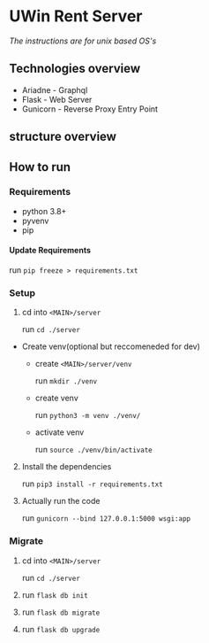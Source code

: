# UWin Rent Server

*The instructions are for unix based OS's*

## Technologies overview
* Ariadne - Graphql
* Flask - Web Server
* Gunicorn - Reverse Proxy Entry Point

## structure overview


## How to run

### Requirements
* python 3.8+
* pyvenv
* pip

#### Update Requirements

run `pip freeze > requirements.txt`


### Setup

1. cd into `<MAIN>/server`
   
   run `cd ./server`

* Create venv(optional but reccomeneded for dev)

  * create `<MAIN>/server/venv`
   
    run `mkdir ./venv`
 
  * create venv 
  
    run `python3 -m venv ./venv/`
 
  * activate venv 
    
    run `source ./venv/bin/activate` 
   
2. Install the dependencies

   run `pip3 install -r requirements.txt`

3. Actually run the code
   
   run `gunicorn --bind 127.0.0.1:5000 wsgi:app`

### Migrate

1. cd into `<MAIN>/server`

   run `cd ./server`
   
2. run `flask db init`

3. run `flask db migrate`

4. run `flask db upgrade`
